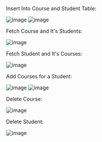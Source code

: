 Insert Into Course and Student Table:

![image](https://github.com/user-attachments/assets/b09ab1d6-3fe8-47cb-88db-55cd1ffcafa2)
![image](https://github.com/user-attachments/assets/ee4e2068-fd24-4cc7-8d12-d8f26d4ae30a)


Fetch Course and It's Students:

![image](https://github.com/user-attachments/assets/ab056884-0eeb-4328-a0d7-5390837db11b)

Fetch Student and It's Courses:

![image](https://github.com/user-attachments/assets/b7253efd-2a2d-4335-be21-2cab290a664e)

Add Courses for a Student:

![image](https://github.com/user-attachments/assets/ced9eaf6-e75c-4e08-b661-632316f1dfd5)
![image](https://github.com/user-attachments/assets/fa97286a-c267-40ed-9b63-c19d4842c2a1)

Delete Course:

![image](https://github.com/user-attachments/assets/ac655a79-8003-4c44-aa66-3b85d27c225d)

Delete Student:

![image](https://github.com/user-attachments/assets/281a8507-721e-4d43-974f-2f5601b86a0e)




